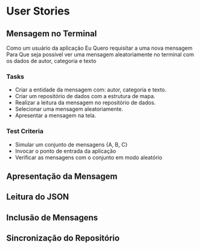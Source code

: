 # User Stories #

## Mensagem no Terminal ##

Como um usuário da aplicação
Eu Quero requisitar a uma nova mensagem
Para Que seja possível ver uma mensagem aleatoriamente no terminal com os dados de autor, categoria e texto

### Tasks ###

  * Criar a entidade da mensagem com: autor, categoria e texto.
  * Criar um repositório de dados com a estrutura de mapa.
  * Realizar a leitura da mensagem no repositório de dados.
  * Selecionar uma mensagem aleatoriamente.
  * Apresentar a mensagem na tela.

### Test Criteria ###

  * Simular um conjunto de mensagens {A, B, C}
  * Invocar o ponto de entrada da aplicação
  * Verificar as mensagens com o conjunto em modo aleatório

## Apresentação da Mensagem ##

## Leitura do JSON ##

## Inclusão de Mensagens ##

## Sincronização do Repositório ##
